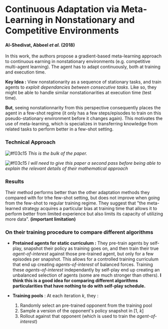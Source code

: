 # Continuous Adaptation via Meta-Learning in Nonstationary and Competitive Environments
#### Al-Shedivat, Abbeel *et al.* (2018)

In this work, the authors propose a gradient-based meta-learning approach to continuous earning in nonstationary environments (e.g. competitive multi-agent learning). The agent has to adapt continuously, both at training and execution time.

**Key Idea :** View nonstationarity as a sequence of stationary tasks, and train agents to *exploit dependancies between consecutive tasks*. Like so, they might be able to handle similar nonstationarities at execution time (test time).

**But**, seeing nonstationnarity from this perspective consequently places the agent in a few-shot regime (it only has a few steps/episodes to train on this pseudo-stationary environment before it changes again). This motivates the use of meta-learning, which is specializes in transferring knowledge from related tasks to perform better in a few-shot setting.

### Technical Approach

![#f03c15](https://placehold.it/15/f03c15/000000?text=+) *This is the bulk of the paper.*

![#f03c15](https://placehold.it/15/f03c15/000000?text=+) *I will need to give this paper a second pass before being able to explain the relevant details of their mathematical approach*

### Results

Their method performs better than the other adaptation methods they compared with for trhe few-shot setting, but does not improve when going from the few-shot to regular training regime. They suggest that "the meta-learned strategy acquires a particular bias at training time that allows it to perform better from limited experience but also limits its capacity of utilizing more data". **(important limitation)**

### On their training procedure to compare different algorithms

* **Pretained agents for static curriculum :** They pre-train agents by self-play, snapshot their policy as training goes on, and then train their true *agent-of-interest* against those pre-trained agent, but only for a few episodes per snapshot. This allows for a controlled training curriculum that end up creating *agents-of-interest* of balanced forces. Training these *agents-of-interest* independantly by self-play end up creating an unbalanced selection of agents (some are much stronger than others). **I think this is a good idea for comparing different algorithms particularities that have nothing to do with self-play schedule.**

* **Training pools** : At each iteration *k*, they :
  1. Randomly select an pre-trained opponent from the training pool
  2. Sample a version of the opponent's policy snapshot in [1, *k*]
  3. Rollout against that opponent (which is used to train the *agent-of-interest*)
